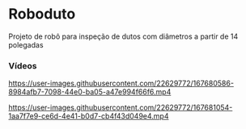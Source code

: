 # Roboduto

Projeto de robô para inspeção de dutos com diâmetros a partir de 14 polegadas 

### Vídeos

https://user-images.githubusercontent.com/22629772/167680586-8984afb7-7098-44e0-ba05-a47e994f66f6.mp4

https://user-images.githubusercontent.com/22629772/167681054-1aa7f7e9-ce6d-4e41-b0d7-cb4f43d049e4.mp4
